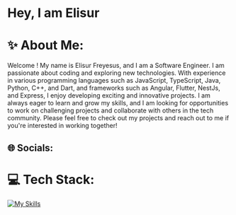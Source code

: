 <h1>Hey, I am Elisur</h1>

# ✨ About Me:

<p>Welcome ! My name is Elisur Freyesus, and I am a Software Engineer. I am passionate about coding and exploring new technologies. With experience in various programming languages such as JavaScript, TypeScript, Java, Python, C++, and Dart, and frameworks such as Angular, Flutter, NestJs, and Express, I enjoy developing exciting and innovative projects. I am always eager to learn and grow my skills, and I am looking for opportunities to work on challenging projects and collaborate with others in the tech community. Please feel free to check out my projects and reach out to me if you're interested in working together!</p>

## 🌐 Socials:

# 💻 Tech Stack:

[![My Skills](https://skills.thijs.gg/icons?i=py,java,html,css,git,js,ts,react,angular,nodejs,express,flutter,dart,tailwind,nestjs,mysql&theme=dark)](https://skills.thijs.gg)

